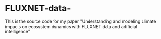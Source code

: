 # FLUXNET-data-
This is the source code for my paper "Understanding and modeling climate impacts on ecosystem dynamics with FLUXNET data and artificial intelligence"
